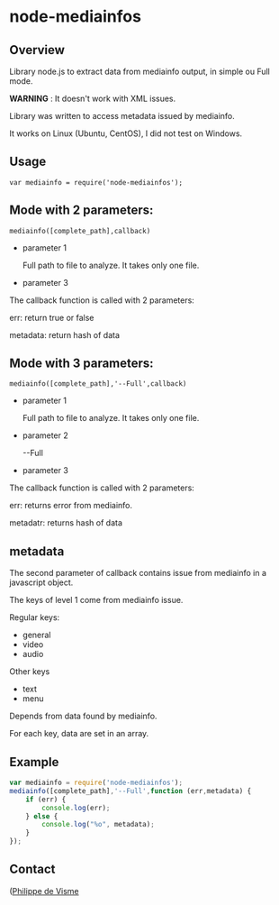 
node-mediainfos
===============

Overview
--------

Library node.js to extract data from mediainfo output, in simple ou Full mode.

**WARNING** : It doesn't work with XML issues.

Library was written to access metadata issued by mediainfo.

It works on Linux (Ubuntu, CentOS), I did not test on Windows.

Usage
-----

`var mediainfo = require('node-mediainfos');`


## Mode with 2 parameters:

`mediainfo([complete_path],callback)`

* parameter 1

  Full path to file to analyze. It takes only one file.

* parameter 3

The callback function is called with 2 parameters:

err: return true or false

metadata: return hash of data


## Mode with 3 parameters:

`mediainfo([complete_path],'--Full',callback)`

* parameter 1

  Full path to file to analyze. It takes only one file.

* parameter 2

  --Full  

* parameter 3

The callback function is called with 2 parameters:

err: returns error from mediainfo.

metadatr: returns hash of data

## metadata

The second parameter of callback contains issue from mediainfo  in a javascript object.

The keys of level 1 come from mediainfo issue.

Regular keys:

* general
* video
* audio

Other keys

* text
* menu

Depends from data found by mediainfo.

For each key, data are set in an array.


Example
-------

```javascript
var mediainfo = require('node-mediainfos');
mediainfo([complete_path],'--Full',function (err,metadata) {
    if (err) {
        console.log(err);
    } else {
        console.log("%o", metadata);
    }
});

```


Contact
-------

([Philippe de Visme](mailto:(philippe@devisme.com))

